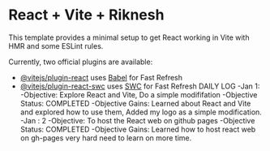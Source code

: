 # React + Vite + Riknesh

This template provides a minimal setup to get React working in Vite with HMR and some ESLint rules.

Currently, two official plugins are available:

- [@vitejs/plugin-react](https://github.com/vitejs/vite-plugin-react/blob/main/packages/plugin-react/README.md) uses [Babel](https://babeljs.io/) for Fast Refresh
- [@vitejs/plugin-react-swc](https://github.com/vitejs/vite-plugin-react-swc) uses [SWC](https://swc.rs/) for Fast Refresh
DAILY LOG 
-Jan 1: 
 -Objective: Explore React and Vite, Do a simple modififation
 -Objective Status: COMPLETED 
 -Objective Gains: Learned about React and Vite and explored how to use them, Added my logo as a simple modification. 
-Jan : 2
  -Objective: To host the React web on github pages
  -Objective Status: COMPLETED
  -Objective Gains: Learned how to host react web on gh-pages very hard need to learn on more time.